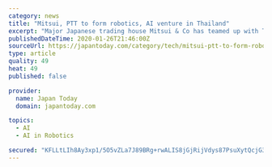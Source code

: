 ```yaml
---
category: news
title: "Mitsui, PTT to form robotics, AI venture in Thailand"
excerpt: "Major Japanese trading house Mitsui & Co has teamed up with Thai state-backed oil firm PTT Public Co to launch a joint venture for artificial intelligence and robotics technologies in line with the Thai government's initiative to promote an innovation-based economy. Mitsui's Thai arm, Mitsui & Co (Thailand), and PTT will establish an equally ..."
publishedDateTime: 2020-01-26T21:46:00Z
sourceUrl: https://japantoday.com/category/tech/mitsui-ptt-to-form-robotics-ai-venture-in-thailand-1
type: article
quality: 49
heat: 49
published: false

provider:
  name: Japan Today
  domain: japantoday.com

topics:
  - AI
  - AI in Robotics

secured: "KFLLtLIh8Ay3xp1/5O5vZLa7J89BRg+rwALIS8jGjRijVdys87PsuXytQcjG3yHtw5bcbo9lb6AAe9mtuwKjxFaArd2gJjiECsy6ev4l5RV6UIJJVPfFluvAn/G4wcxkgKB/mtzyYfq4cW9Lr8O+VPPKJOOhmmhnx1M52KeCDcJjQDmNqWNX7qm1/r8uHlkfe8IWhKr8+s7eIO+gF5GLrR+bve+eyfbghBluIg6nvY0Ta9gFeSrfUcMU4XadeWFf45ztmYKCl5N8xTvI3g9FbrII1xLfhwnjOq69u9mjZpNEmjEnpYC3/UcajS7+KTII;iy/6sMpQkLgSI9CQJb1zYg=="
---
```


